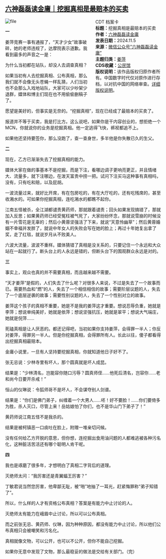 <!--1730808620000-->
[六神磊磊读金庸｜挖掘真相是最赔本的买卖](https://chinadigitaltimes.net/chinese/712844.html)
------

<div style="width:42%;float:right;padding-left:20px;"><div class="su-spoiler su-spoiler-style-fancy su-spoiler-icon-chevron-circle su-spoiler-closed" data-scroll-offset="0" data-anchor-in-url="no"><div class="su-spoiler-title" tabindex="0" role="button"><span class="su-spoiler-icon"></span>CDT 档案卡</div><div class="su-spoiler-content su-u-clearfix su-u-trim"><strong>标题：</strong>挖掘真相是最赔本的买卖<br><strong>作者：</strong><a href="https://chinadigitaltimes.net/space/六神磊磊读金庸" target="_blank">六神磊磊读金庸</a><br><strong>发表日期：</strong>2024.11.5<br><strong>来源：</strong><a href="https://archive.ph/?url=https://mp.weixin.qq.com/s/g9OJZ48URCQgn7KA_82NJA" target="_blank">微信公众号“六神磊磊读金庸”</a><br><strong>主题归类：</strong><a href="https://chinadigitaltimes.net/space/姜萍" target="_blank">姜萍</a><br><strong>CDS收藏：</strong><a href="https://chinadigitaltimes.net/space/%E5%85%AC%E6%B0%91%E9%A6%86" target="_blank" rel="noopener">公民馆</a><br><strong>版权说明：</strong>该作品版权归原作者所有。中国数字时代仅对原作进行存档，以对抗中国的网络审查。<a href="https://chinadigitaltimes.net/chinese/copyright">详细版权说明</a>。</div></div></div><p><img decoding="async" src="https://chinadigitaltimes.net/chinese/files/2024/11/image-1730808186728.png" alt="file"></p><p><strong>一</strong></p><p>姜萍竞赛一事有通报了，“天才少女”故事破碎，她的老师违规了，达摩院表示道歉。我看到最多的声音之一是：</p><p>为什么当初都在站队，却没人去调查真相？</p><p>如果当初有人去挖掘真相、公布真相，那么我们就不会像无头苍蝇一样乱猜，人们当初也不会那么入戏地站队，大家可以少吵架少退群，媒体和博主们现在也不用偷偷删稿子了。</p><p>愿望是美好的，但事实是无奈的。“挖掘真相”，现在已经成了最赔本的买卖了。</p><p>报道并不等于买卖，我是打比方。这么说吧，如果你是干内容创业的，想拒绝一个MCN，你就说你的业务是挖掘真相。他一定逃得飞快，裤衩都追不上。</p><p>如果他还坚持要签你，那么没跑了，查一查身世，多半他是你失散已久的生父。</p><p><strong>二</strong></p><p>现在，乙方已渐渐失去了挖掘真相的能力。</p><p>媒体大家在做的事基本不是挖掘，而是下注，看哪边调子更响亮更正，并且情绪大、流量多，就下注哪边，在泼天富贵中捞一把。试问下注买马这种事有真相吗，没有，只有吃和赔，以及屁胡。</p><p>一波流量过来，就好比开席，有在包房吃的，有在大厅吃的，还有吃残席的，甚至收潲水的。可如果你挖掘真相，连吃潲水的都瞧不起你。</p><p>江南五怪被杀，全江湖都谴责黄药师，那就跟着谴责；回头如果发现搞错了，那就加入反思；如果黄药师已经受冤枉被气死了，大家纷纷怀念，那就说雪崩的时候没有一片雪花是无辜的；然后小黄蓉坚强活了下来，就说“天意怜幽草”；然后黄蓉婚姻不幸福并发胖了，就说中年女人的失败会写在她的脸上；再过十年她复出拿了奖，走了红毯，就说岁月从不败美人。</p><p>六波大流量，波波不重样。媒体猜错了真相是没关系的，只要记住一个永远和大众站在一起就行了。断头台上的人永远是错的，但断头台下的围观群众永远是对的。</p><p><strong>三</strong></p><p>事实上，观众也真的并不需要真相，而且越来越不需要。</p><p>“天才姜萍”是假的，人们失去了什么呢？对很多人来说，不过是失去了一个故事而已。需要热血和“燃”的人，失去了一个相信相信的故事；需要阶层议题的人，失去了一个底层逆袭的故事；需要性别议题的人，失去了一个性别对立的故事。</p><p>姜萍这个孩子的真相不重要，她是不是我的姜萍这才重要。想说忍辱负重，她就是李萍；想说单纯美好，她就是依萍；想说坚强抗压，她就是翠平；想说大气端庄，她就是倪萍……</p><p>死磕真相是让人厌恶的。都还记得吧，当初如果你支持姜萍，会得罪一半人；你反对姜萍，得罪另一半人。但是你挖掘真相，会得罪所有人。长此以往，傻子都看得出挖掘真相最赔本。</p><p>金庸小说里，一旦有人坚持要挖掘真相，你就知道他日子好不了。</p><p>张无忌说：少林寺里有坏人，那个圆真就是坏人成昆。</p><p>结果是：“少林清名，岂能容你随口污辱？圆真师侄……他死后清名，岂容你……老和尚今日要开杀戒！”</p><p>恒山的仪琳说：令狐师哥不是坏人，不会谋夺别人剑谱。</p><p>结果是：“你们是佛门弟子，纠缠着一个大男人……呸！好不要脸！……你们要倚多为胜，杀人灭口，尽管上来！岳姑娘怕了你们，也不是华山门下弟子了！”</p><p>黄药师说江南五怪不是我杀的。</p><p>结果是被柯镇恶一口痰吐在脸上，附赠一堆亲切问候。</p><p>没有任何给乙方开脱的意思，但你想，连挖掘出食用油问题的人都难逃被各种污名化，这种脏活苦活还有哪个聪明人肯干呢。</p><p><strong>四</strong></p><p>我也是琢磨了很多年，才想明白了真相二字背后的道理。</p><p>灭绝师太问：“我厉害还是青翼蝠王厉害？”</p><p>丁敏君说当然您厉害，他卑鄙无耻，被“啪”地抽了一耳光，赶紧悔罪称“弟子知错了”。</p><p>所以，什么样的人才有资格公布真相？答案是有能力中止讨论的人。</p><p>灭绝师太有能力在峨眉中止讨论，所以可以公布真相。</p><p>而之前张无忌、黄药师、仪琳，因为种种原因，都没有能力中止讨论，所以他们公布真相只会被嘲笑和污名化。</p><p>真相就像文物，可以公开，也可以不公开，但你不能自己挖掘。</p><p>如果你无意中发现了文物，那么最稳妥的做法是交给有关部门。（完）</p><div class="addtoany_share_save_container addtoany_content addtoany_content_bottom"><div class="a2a_kit a2a_kit_size_32 addtoany_list" data-a2a-url="https://chinadigitaltimes.net/chinese/712844.html" data-a2a-title="六神磊磊读金庸｜挖掘真相是最赔本的买卖"><a class="a2a_button_facebook" href="https://www.addtoany.com/add_to/facebook?linkurl=https%3A%2F%2Fchinadigitaltimes.net%2Fchinese%2F712844.html&amp;linkname=%E5%85%AD%E7%A5%9E%E7%A3%8A%E7%A3%8A%E8%AF%BB%E9%87%91%E5%BA%B8%EF%BD%9C%E6%8C%96%E6%8E%98%E7%9C%9F%E7%9B%B8%E6%98%AF%E6%9C%80%E8%B5%94%E6%9C%AC%E7%9A%84%E4%B9%B0%E5%8D%96" title="Facebook" rel="nofollow noopener" target="_blank"></a><a class="a2a_button_twitter" href="https://www.addtoany.com/add_to/twitter?linkurl=https%3A%2F%2Fchinadigitaltimes.net%2Fchinese%2F712844.html&amp;linkname=%E5%85%AD%E7%A5%9E%E7%A3%8A%E7%A3%8A%E8%AF%BB%E9%87%91%E5%BA%B8%EF%BD%9C%E6%8C%96%E6%8E%98%E7%9C%9F%E7%9B%B8%E6%98%AF%E6%9C%80%E8%B5%94%E6%9C%AC%E7%9A%84%E4%B9%B0%E5%8D%96" title="Twitter" rel="nofollow noopener" target="_blank"></a><a class="a2a_button_telegram" href="https://www.addtoany.com/add_to/telegram?linkurl=https%3A%2F%2Fchinadigitaltimes.net%2Fchinese%2F712844.html&amp;linkname=%E5%85%AD%E7%A5%9E%E7%A3%8A%E7%A3%8A%E8%AF%BB%E9%87%91%E5%BA%B8%EF%BD%9C%E6%8C%96%E6%8E%98%E7%9C%9F%E7%9B%B8%E6%98%AF%E6%9C%80%E8%B5%94%E6%9C%AC%E7%9A%84%E4%B9%B0%E5%8D%96" title="Telegram" rel="nofollow noopener" target="_blank"></a><a class="a2a_button_reddit" href="https://www.addtoany.com/add_to/reddit?linkurl=https%3A%2F%2Fchinadigitaltimes.net%2Fchinese%2F712844.html&amp;linkname=%E5%85%AD%E7%A5%9E%E7%A3%8A%E7%A3%8A%E8%AF%BB%E9%87%91%E5%BA%B8%EF%BD%9C%E6%8C%96%E6%8E%98%E7%9C%9F%E7%9B%B8%E6%98%AF%E6%9C%80%E8%B5%94%E6%9C%AC%E7%9A%84%E4%B9%B0%E5%8D%96" title="Reddit" rel="nofollow noopener" target="_blank"></a><a class="a2a_button_whatsapp" href="https://www.addtoany.com/add_to/whatsapp?linkurl=https%3A%2F%2Fchinadigitaltimes.net%2Fchinese%2F712844.html&amp;linkname=%E5%85%AD%E7%A5%9E%E7%A3%8A%E7%A3%8A%E8%AF%BB%E9%87%91%E5%BA%B8%EF%BD%9C%E6%8C%96%E6%8E%98%E7%9C%9F%E7%9B%B8%E6%98%AF%E6%9C%80%E8%B5%94%E6%9C%AC%E7%9A%84%E4%B9%B0%E5%8D%96" title="WhatsApp" rel="nofollow noopener" target="_blank"></a><a class="a2a_button_email" href="https://www.addtoany.com/add_to/email?linkurl=https%3A%2F%2Fchinadigitaltimes.net%2Fchinese%2F712844.html&amp;linkname=%E5%85%AD%E7%A5%9E%E7%A3%8A%E7%A3%8A%E8%AF%BB%E9%87%91%E5%BA%B8%EF%BD%9C%E6%8C%96%E6%8E%98%E7%9C%9F%E7%9B%B8%E6%98%AF%E6%9C%80%E8%B5%94%E6%9C%AC%E7%9A%84%E4%B9%B0%E5%8D%96" title="Email" rel="nofollow noopener" target="_blank"></a><a class="a2a_button_copy_link" href="https://www.addtoany.com/add_to/copy_link?linkurl=https%3A%2F%2Fchinadigitaltimes.net%2Fchinese%2F712844.html&amp;linkname=%E5%85%AD%E7%A5%9E%E7%A3%8A%E7%A3%8A%E8%AF%BB%E9%87%91%E5%BA%B8%EF%BD%9C%E6%8C%96%E6%8E%98%E7%9C%9F%E7%9B%B8%E6%98%AF%E6%9C%80%E8%B5%94%E6%9C%AC%E7%9A%84%E4%B9%B0%E5%8D%96" title="Copy Link" rel="nofollow noopener" target="_blank"></a><a class="a2a_dd addtoany_share_save addtoany_share" href="https://www.addtoany.com/share"></a></div></div>
